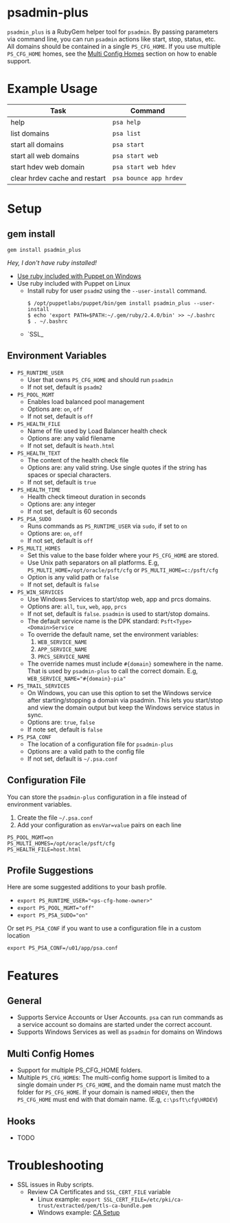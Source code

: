 # psadmin-plus 

`psadmin_plus` is a RubyGem helper tool for `psadmin`. By passing parameters via command line, you can run `psadmin` actions like start, stop, status, etc. All domains should be contained in a single `PS_CFG_HOME`. If you use multiple `PS_CFG_HOME` homes, see the [Multi Config Homes](#multi-config-homes) section on how to enable support.

# Example Usage

| Task                          | Command                |
| ----------------------------- | ---------------------- |
| help                          | `psa help`             |
| list domains                  | `psa list`             |
| start all domains             | `psa start`            |
| start all web domains         | `psa start web`        |
| start hdev web domain         | `psa start web hdev`   |
| clear hrdev cache and restart | `psa bounce app hrdev` |

# Setup

## gem install
`gem install psadmin_plus`

*Hey, I don't have ruby installed!*

* [Use ruby included with Puppet on Windows](https://gist.github.com/iversond/e56e608cf8fa65f7160416f4c434da57#file-enableRubyGems-ps1)
* Use ruby included with Puppet on Linux
    * Install ruby for user `psadm2` using the `--user-install` command.
        ```
        $ /opt/puppetlabs/puppet/bin/gem install psadmin_plus --user-install
        $ echo 'export PATH=$PATH:~/.gem/ruby/2.4.0/bin' >> ~/.bashrc
        $ . ~/.bashrc
        ```
     * `SSL_

## Environment Variables

* `PS_RUNTIME_USER`
    * User that owns `PS_CFG_HOME` and should run `psadmin`
    * If not set, default is `psadm2`
* `PS_POOL_MGMT`
    * Enables load balanced pool management
    * Options are: `on`, `off`
    * If not set, default is `off`
* `PS_HEALTH_FILE`
    * Name of file used by Load Balancer health check
    * Options are: any valid filename
    * If not set, default is `heath.html`
* `PS_HEALTH_TEXT`
    * The content of the health check file
    * Options are: any valid string. Use single quotes if the string has spaces or special characters.
    * If not set, default is `true`
* `PS_HEALTH_TIME`
    * Health check timeout duration in seconds
    * Options are: any integer
    * If not set, default is 60 seconds
* `PS_PSA_SUDO`
    * Runs commands as `PS_RUNTIME_USER` via `sudo`, if set to `on`
    * Options are: `on`, `off`
    * If not set, default is `off`
* `PS_MULTI_HOMES`
    * Set this value to the base folder where your `PS_CFG_HOME` are stored. 
    * Use Unix path separators on all platforms. E.g, `PS_MULTI_HOME=/opt/oracle/psft/cfg` or `PS_MULTI_HOME=c:/psft/cfg`
    * Option is any valid path or `false`
    * If not set, default is `false`
* `PS_WIN_SERVICES`
    * Use Windows Services to start/stop web, app and prcs domains.
    * Options are: `all`, `tux`, `web`, `app`, `prcs`
    * If not set, default is `false`. `psadmin` is used to start/stop domains.
    * The default service name is the DPK standard: `Psft<Type><Domain>Service`
    * To override the default name, set the environment variables:
        1. `WEB_SERVICE_NAME`
        1. `APP_SERVICE_NAME`
        1. `PRCS_SERVICE_NAME`
    * The override names must include `#{domain}` somewhere in the name. That is used by `psadmin-plus` to call the correct domain. E.g, `WEB_SERVICE_NAME="#{domain}-pia"`
* `PS_TRAIL_SERVICES`
    * On Windows, you can use this option to set the Windows service after starting/stopping a domain via psadmin. This lets you start/stop and view the domain output but keep the Windows service status in sync.
    * Options are: `true`, `false`
    * If note set, default is `false`
* `PS_PSA_CONF`
    * The location of a configuration file for `psadmin-plus`
    * Options are: a valid path to the config file
    * If not set, default is `~/.psa.conf`

## Configuration File

You can store the `psadmin-plus` configuration in a file instead of environment variables. 

1. Create the file `~/.psa.conf`
1. Add your configuration as `envVar=value` pairs on each line 

```
PS_POOL_MGMT=on
PS_MULTI_HOMES=/opt/oracle/psft/cfg
PS_HEALTH_FILE=host.html
```

## Profile Suggestions

Here are some suggested additions to your bash profile.

* `export PS_RUNTIME_USER="<ps-cfg-home-owner>"`
* `export PS_POOL_MGMT="off"`
* `export PS_PSA_SUDO="on"`

Or set `PS_PSA_CONF` if you want to use a configuration file in a custom location

`export PS_PSA_CONF=/u01/app/psa.conf`

# Features

## General
* Supports Service Accounts or User Accounts. `psa` can run commands as a service account so domains are started under the correct account.
* Supports Windows Services as well as `psadmin` for domains on Windows

## Multi Config Homes

* Support for multiple PS_CFG_HOME folders.
* Multiple `PS_CFG_HOME`s: The multi-config home support is limited to a single domain under `PS_CFG_HOME`, and the domain name must match the folder for `PS_CFG_HOME`. If your domain is named `HRDEV`, then the `PS_CFG_HOME` must end with that domain name. (E.g, `c:\psft\cfg\HRDEV`)

## Hooks

* TODO

# Troubleshooting

* SSL issues in Ruby scripts.
    * Review CA Certificates and `SSL_CERT_FILE` variable
        * Linux example: `export SSL_CERT_FILE=/etc/pki/ca-trust/extracted/pem/tls-ca-bundle.pem`
        * Windows example: [CA Setup](https://gist.github.com/iversond/e56e608cf8fa65f7160416f4c434da57#file-enableRubyGems-ps1)
